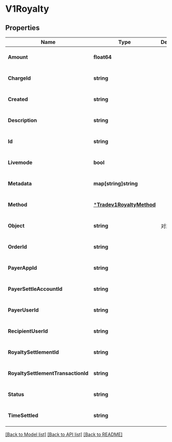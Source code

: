 # V1Royalty

## Properties
Name | Type | Description | Notes
------------ | ------------- | ------------- | -------------
**Amount** | **float64** |  | [optional] [default to null]
**ChargeId** | **string** |  | [optional] [default to null]
**Created** | **string** |  | [optional] [default to null]
**Description** | **string** |  | [optional] [default to null]
**Id** | **string** |  | [optional] [default to null]
**Livemode** | **bool** |  | [optional] [default to null]
**Metadata** | **map[string]string** |  | [optional] [default to null]
**Method** | [***Tradev1RoyaltyMethod**](tradev1RoyaltyMethod.md) |  | [optional] [default to null]
**Object** | **string** | 对象类型 | [optional] [default to null]
**OrderId** | **string** |  | [optional] [default to null]
**PayerAppId** | **string** |  | [optional] [default to null]
**PayerSettleAccountId** | **string** |  | [optional] [default to null]
**PayerUserId** | **string** |  | [optional] [default to null]
**RecipientUserId** | **string** |  | [optional] [default to null]
**RoyaltySettlementId** | **string** |  | [optional] [default to null]
**RoyaltySettlementTransactionId** | **string** |  | [optional] [default to null]
**Status** | **string** |  | [optional] [default to null]
**TimeSettled** | **string** |  | [optional] [default to null]

[[Back to Model list]](../README.md#documentation-for-models) [[Back to API list]](../README.md#documentation-for-api-endpoints) [[Back to README]](../README.md)


